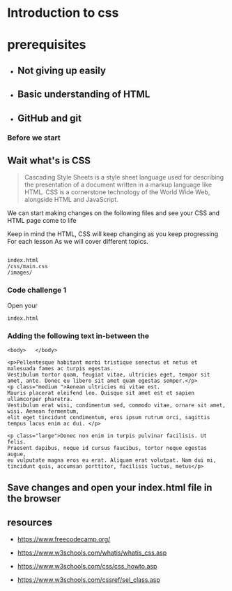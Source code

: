 # **Introduction to css**

# prerequisites

- ## Not giving up easily

- ## Basic understanding of HTML

- ## GitHub and git

### Before we start

## Wait what's is CSS

> Cascading Style Sheets is a style sheet language used for describing the presentation of a document written in a markup language like HTML. CSS is a cornerstone technology of the World Wide Web, alongside HTML and JavaScript.


We can start making changes on the following files and see your CSS and HTML page come to life

Keep in mind the HTML, CSS will keep changing as you keep progressing For each lesson As we will cover different topics.

```

index.html
/css/main.css
/images/

```
### Code challenge 1

Open your 

```
index.html
```
### Adding the following text in-between the 

```
<body>   </body>

```

```
<p>Pellentesque habitant morbi tristique senectus et netus et malesuada fames ac turpis egestas. 
Vestibulum tortor quam, feugiat vitae, ultricies eget, tempor sit amet, ante. Donec eu libero sit amet quam egestas semper.</p> 
<p class="medium ">Aenean ultricies mi vitae est. 
Mauris placerat eleifend leo. Quisque sit amet est et sapien ullamcorper pharetra. 
Vestibulum erat wisi, condimentum sed, commodo vitae, ornare sit amet, wisi. Aenean fermentum, 
elit eget tincidunt condimentum, eros ipsum rutrum orci, sagittis tempus lacus enim ac dui. </p>
    
<p class="large">Donec non enim in turpis pulvinar facilisis. Ut felis.
Praesent dapibus, neque id cursus faucibus, tortor neque egestas augue, 
eu vulputate magna eros eu erat. Aliquam erat volutpat. Nam dui mi,
tincidunt quis, accumsan porttitor, facilisis luctus, metus</p>

```
## Save changes and open your index.html file in the browser


## resources

 - https://www.freecodecamp.org/

 - https://www.w3schools.com/whatis/whatis_css.asp

 - https://www.w3schools.com/css/css_howto.asp

 - https://www.w3schools.com/cssref/sel_class.asp
